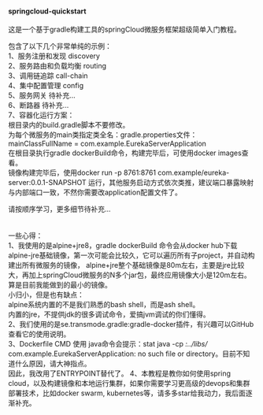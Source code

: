 #### springcloud-quickstart
 这是一个基于gradle构建工具的springCloud微服务框架超级简单入门教程。
 
 
包含了以下几个非常单纯的示例：<br/>
1、服务注册和发现 discovery <br/>
2、服务路由和负载均衡 routing <br/>
3、调用链追踪 call-chain <br/>
4、集中配置管理 config <br/>
5、服务网关 待补充...<br/>
6、断路器 待补充...<br/>
7、容器化运行方案：<br/>
    根目录内的build.gradle脚本不要修改。<br/>
    为每个微服务的main类指定类全名：gradle.properties文件：<br/>
    mainClassFullName = com.example.EurekaServerApplication <br/>
    在根目录执行gradle dockerBuild命令，构建完毕后，可使用docker images查看。 <br/>
    镜像构建完毕后，使用docker run -p 8761:8761 com.example/eureka-server:0.0.1-SNAPSHOT 运行，其他服务启动方式依次类推，建议端口暴露映射与内部端口一致，不然你需要改application配置文件了。
    

请按顺序学习，更多细节待补充...
<br/><br/><br/>
一些心得：<br/>
1、我使用的是alpine+jre8，gradle dockerBuild 命令会从docker hub下载alpine-jre基础镜像，第一次可能会比较久，它可以遍历所有子project，并自动构建出所有微服务的镜像，
    alpine+jre整个基础镜像是80m左右，主要是jre比较大，再加上springCloud微服务的N多个jar包，最终应用镜像大小是120m左右。算是目前我能做到的最小的镜像。<br/>
    小归小，但是也有缺点：<br/>
    alpine系统内置的不是我们熟悉的bash shell，而是ash shell。<br/>
    内置的jre，不提供jdk的很多调试命令，爱搞jvm调试的你们懂得。<br/>
2、我们使用的是se.transmode.gradle:gradle-docker插件，有兴趣可以GitHub查看它的使用说明。<br/>
3、Dockerfile CMD 使用 java命令会提示：stat java -cp *:../libs/* com.example.EurekaServerApplication: no such file or directory。目前不知道什么原因，请大神指点。<br/>
    因此，我改用了ENTRYPOINT替代了。
4、本教程是教你如何使用spring cloud，以及构建镜像和本地运行集群，如果你需要学习更高级的devops和集群部署技术，比如docker swarm, kubernetes等，请多多star给我动力，我后面逐渐补充。